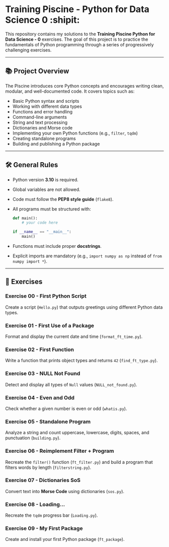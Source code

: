# Training Piscine - Python for Data Science 0 :shipit:

This repository contains my solutions to the **Training Piscine Python for Data Science - 0** exercises.
The goal of this project is to practice the fundamentals of Python programming through a series of progressively challenging exercises.

---

## 📚 Project Overview

The Piscine introduces core Python concepts and encourages writing clean, modular, and well-documented code.
It covers topics such as:

* Basic Python syntax and scripts
* Working with different data types
* Functions and error handling
* Command-line arguments
* String and text processing
* Dictionaries and Morse code
* Implementing your own Python functions (e.g., `filter`, `tqdm`)
* Creating standalone programs
* Building and publishing a Python package

---

## 🛠️ General Rules

* Python version **3.10** is required.
* Global variables are not allowed.
* Code must follow the **PEP8 style guide** (`flake8`).
* All programs must be structured with:

  ```python
  def main():
      # your code here

  if __name__ == "__main__":
      main()
  ```
* Functions must include proper **docstrings**.
* Explicit imports are mandatory (e.g., `import numpy as np` instead of `from numpy import *`).

---

## 📂 Exercises

### **Exercise 00 - First Python Script**

Create a script (`Hello.py`) that outputs greetings using different Python data types.

### **Exercise 01 - First Use of a Package**

Format and display the current date and time (`format_ft_time.py`).

### **Exercise 02 - First Function**

Write a function that prints object types and returns `42` (`find_ft_type.py`).

### **Exercise 03 - NULL Not Found**

Detect and display all types of `Null` values (`NULL_not_found.py`).

### **Exercise 04 - Even and Odd**

Check whether a given number is even or odd (`whatis.py`).

### **Exercise 05 - Standalone Program**

Analyze a string and count uppercase, lowercase, digits, spaces, and punctuation (`building.py`).

### **Exercise 06 - Reimplement Filter + Program**

Recreate the `filter()` function (`ft_filter.py`) and build a program that filters words by length (`filterstring.py`).

### **Exercise 07 - Dictionaries SoS**

Convert text into **Morse Code** using dictionaries (`sos.py`).

### **Exercise 08 - Loading...**

Recreate the `tqdm` progress bar (`Loading.py`).

### **Exercise 09 - My First Package**

Create and install your first Python package (`ft_package`).
